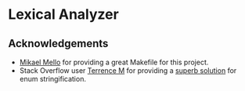 # Lexical Analyzer  

## Acknowledgements

- [Mikael Mello](https://github.com/mikaelmello) for providing a great Makefile for this project.
- Stack Overflow user [Terrence M](https://stackoverflow.com/users/1411249/terrence-m) for providing a [superb solution](https://stackoverflow.com/questions/9907160/how-to-convert-enum-names-to-string-in-c) for enum stringification.